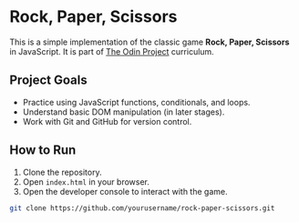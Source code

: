# Rock, Paper, Scissors

This is a simple implementation of the classic game **Rock, Paper, Scissors** in JavaScript. It is part of [The Odin Project](https://www.theodinproject.com/) curriculum.

## Project Goals

- Practice using JavaScript functions, conditionals, and loops.
- Understand basic DOM manipulation (in later stages).
- Work with Git and GitHub for version control.

## How to Run

1. Clone the repository.
2. Open `index.html` in your browser.
3. Open the developer console to interact with the game.

```bash
git clone https://github.com/yourusername/rock-paper-scissors.git